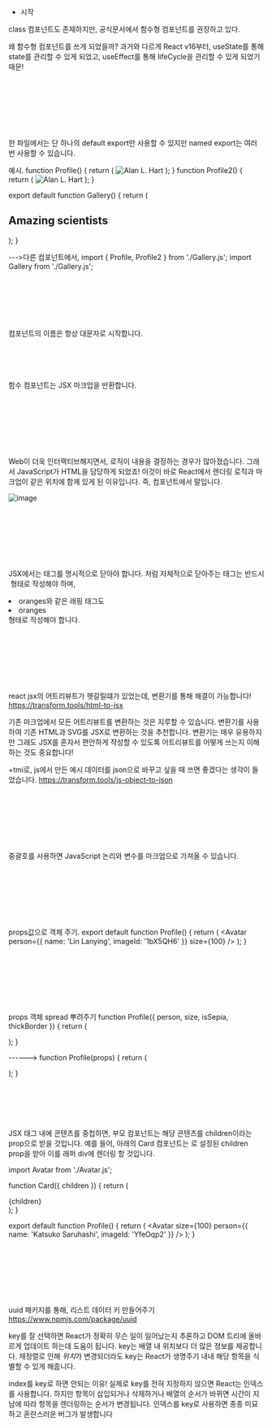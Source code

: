 - 시작

class 컴포넌트도 존재하지만, 공식문서에서 함수형 컴포넌트를 권장하고 있다.

왜 함수형 컴포넌트를 쓰게 되었을까?
과거와 다르게 React v16부터, useState를 통해 state를 관리할 수 있게 되었고, useEffect를 통해 lifeCycle을 관리할 수 있게 되었기 때문!

<br>
<br>
<br>
<br>
<br>
<br>

한 파일에서는 단 하나의 default export만 사용할 수 있지만 named export는 여러 번 사용할 수 있습니다.

예시.
function Profile() {
return (
<img
      src="https://i.imgur.com/QIrZWGIs.jpg"
      alt="Alan L. Hart"
    />
);
}
function Profile2() {
return (
<img
      src="https://i.imgur.com/QIrZWGIs.jpg"
      alt="Alan L. Hart"
    />
);
}

export default function Gallery() {
return (
<section>
<h1>Amazing scientists</h1>
<Profile />
<Profile />
<Profile />
</section>
);
}

--->다른 컴포넌트에서,
import { Profile, Profile2 } from './Gallery.js';
import Gallery from './Gallery.js';

<br>
<br>
<br>
<br>
<br>

컴포넌트의 이름은 항상 대문자로 시작합니다.
<br>
<br>
<br>
<br>
<br>

함수 컴포넌트는 JSX 마크업을 반환합니다.

<br>
<br>
<br>
<br>
<br>
<br>

Web이 더욱 인터랙티브해지면서, 로직이 내용을 결정하는 경우가 많아졌습니다. 그래서 JavaScript가 HTML을 담당하게 되었죠! 이것이 바로 React에서 렌더링 로직과 마크업이 같은 위치에 함께 있게 된 이유입니다. 즉, 컴포넌트에서 말입니다.

![image](https://github.com/prgrms-web-devcourse/FEDC4-React-Document-Study/assets/124763142/ab2f3b84-77b2-43af-a124-94d5419aa70a)

<br>
<br>
<br>
<br>
<br>
<br>

JSX에서는 태그를 명시적으로 닫아야 합니다. <img>처럼 자체적으로 닫아주는 태그는 반드시 <img /> 형태로 작성해야 하며, <li>oranges와 같은 래핑 태그도 <li>oranges</li> 형태로 작성해야 합니다.

<br>
<br>
<br>
<br>
<br>
<br>

react jsx의 어트리뷰트가 헷갈릴떄가 있었는데, 변환기를 통해 해결이 가능합니다! https://transform.tools/html-to-jsx

기존 마크업에서 모든 어트리뷰트를 변환하는 것은 지루할 수 있습니다. 변환기를 사용하여 기존 HTML과 SVG를 JSX로 변환하는 것을 추천합니다. 변환기는 매우 유용하지만 그래도 JSX를 혼자서 편안하게 작성할 수 있도록 어트리뷰트를 어떻게 쓰는지 이해하는 것도 중요합니다!

+tmi로,
js에서 만든 예시 데이터를 json으로 바꾸고 싶을 때 쓰면 좋겠다는 생각이 들었습니다.
https://transform.tools/js-object-to-json

<br>
<br>
<br>
<br>
<br>
<br>

중괄호를 사용하면 JavaScript 논리와 변수를 마크업으로 가져올 수 있습니다.

<br>
<br>
<br>
<br>
<br>
<br>

props값으로 객체 주기.
export default function Profile() {
return (
<Avatar
person={{ name: 'Lin Lanying', imageId: '1bX5QH6' }}
size={100}
/>
);
}

<br>
<br>
<br>
<br>
<br>
<br>

props 객체 spread 뿌려주기
function Profile({ person, size, isSepia, thickBorder }) {
return (
<div className="card">
<Avatar
        person={person}
        size={size}
        isSepia={isSepia}
        thickBorder={thickBorder}
      />
</div>
);
}

------>
function Profile(props) {
return (
<div className="card">
<Avatar {...props} />
</div>
);
}

<br>
<br>
<br>
<br>
<br>
<br>

JSX 태그 내에 콘텐츠를 중첩하면, 부모 컴포넌트는 해당 콘텐츠를 children이라는 prop으로 받을 것입니다. 예를 들어, 아래의 Card 컴포넌트는 <Avatar />로 설정된 children prop을 받아 이를 래퍼 div에 렌더링 할 것입니다.

import Avatar from './Avatar.js';

function Card({ children }) {
return (
<div className="card">
{children}
</div>
);
}

export default function Profile() {
return (
<Card>
<Avatar
size={100}
person={{
          name: 'Katsuko Saruhashi',
          imageId: 'YfeOqp2'
        }}
/>
</Card>
);
}

<br>
<br>
<br>
<br>
<br>
<br>

uuid 패키지를 통해, 리스트 데이터 키 만들어주기
https://www.npmjs.com/package/uuid

key를 잘 선택하면 React가 정확히 무슨 일이 일어났는지 추론하고 DOM 트리에 올바르게 업데이트 하는데 도움이 됩니다. key는 배열 내 위치보다 더 많은 정보를 제공합니다. 재정렬로 인해 *위치*가 변경되더라도 key는 React가 생명주기 내내 해당 항목을 식별할 수 있게 해줍니다.

index를 key로 하면 안되는 이유!
실제로 key를 전혀 지정하지 않으면 React는 인덱스를 사용합니다. 하지만 항목이 삽입되거나 삭제하거나 배열의 순서가 바뀌면 시간이 지남에 따라 항목을 렌더링하는 순서가 변경됩니다. 인덱스를 key로 사용하면 종종 미묘하고 혼란스러운 버그가 발생합니다
